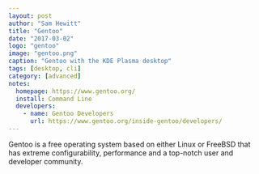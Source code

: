 ```yaml
---
layout: post
author: "Sam Hewitt"
title: "Gentoo"
date: "2017-03-02"
logo: "gentoo"
image: "gentoo.png"
caption: "Gentoo with the KDE Plasma desktop"
tags: [desktop, cli]
category: [advanced]
notes:
  homepage: https://www.gentoo.org/
  install: Command Line
  developers:
    - name: Gentoo Developers
      url: https://www.gentoo.org/inside-gentoo/developers/
---
```


Gentoo is a free operating system based on either Linux or FreeBSD that has extreme configurability, performance and a top-notch user and developer community.